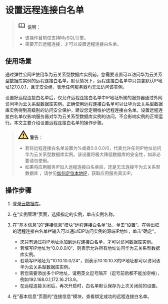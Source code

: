 # 设置远程连接白名单<a name="rds_05_0020"></a>

>![](public_sys-resources/icon-note.gif) **说明：**   
>-   该操作目前仅支持MySQL引擎。  
>-   需要开启远程连接，才可以设置远程连接白名单。  

## 使用场景<a name="section94751513110"></a>

通过弹性公网IP使用华为云关系型数据库实例前，您需要设置可以访问华为云关系型数据库实例的远程连接白名单。默认情况下，远程连接白名单中只包含默认IP地址127.0.0.1，且无安全组，表示任何服务器均无法访问该实例。

设置好远程连接白名单后，仅允许远程连接白名单中IP地址所属的服务器通过外网访问华为云关系型数据库实例。正确使用远程连接白名单可以让华为云关系型数据库实例得到高级别的访问安全保护，建议您定期维护远程连接白名单。设置远程连接白名单仅影响服务器对华为云关系型数据库实例的访问，不会影响实例的正常运行。本文主要介绍设置远程连接白名单的操作步骤。

>![](public_sys-resources/icon-warning.gif) **警告：**   
>-   若将远程连接白名单设置为%或者0.0.0.0/0，代表允许任何IP地址访问华为云关系型数据库实例。该设置将极大降低数据库的安全性，如非必要请勿使用。  
>-   如果将应用服务IP加入远程连接白名单后，还是无法连接华为云关系型数据库 ，请参见[如何定位本地IP](https://support.huaweicloud.com/rds_faq/rds_faq_0060.html)，获取应用服务真实IP。  

## 操作步骤<a name="section19649182915413"></a>

1.  [登录云数据库](https://support.huaweicloud.com/qs-rds/rds_login.html)。
2.  在“实例管理“页面，选择指定的实例，单击实例名称。
3.  在“基本信息”的“连接信息“模块“远程连接白名单“处，单击“设置“。在弹出框的远程连接白名单栏输入可以通过EIP访问实例的源端IP地址，单击“确定“。
    -   您只有通过将IP地址添加到远程连接白名单，才可以访问数据库实例。
    -   若填写IP地址为“0.0.0.0/0“，则表示允许所有地址访问华为云关系型数据库实例。
    -   若填写IP地址为“10.10.10.0/24“，则表示10.10.10.X的IP地址都可以访问该华为云关系型数据库实例。
    -   若您需要添加多个IP地址，请用英文逗号隔开（逗号前后都不能加空格），例如192.168.0.1,172.16.213.9。
    -   在远程连接关闭后，再次开启时，白名单默认保存为上次关闭前的设置。

4.  在“基本信息“页面的“连接信息“模块，查看绑定成功的远程连接白名单。

